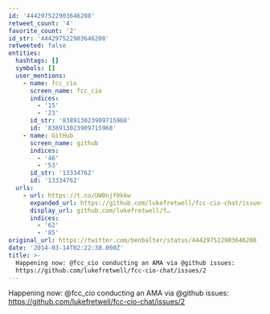 ```yaml
---
id: '444297522903646208'
retweet_count: '4'
favorite_count: '2'
id_str: '444297522903646208'
retweeted: false
entities:
  hashtags: []
  symbols: []
  user_mentions:
    - name: fcc_cio
      screen_name: fcc_cio
      indices:
        - '15'
        - '23'
      id_str: '838913023909715968'
      id: '838913023909715968'
    - name: GitHub
      screen_name: github
      indices:
        - '46'
        - '53'
      id_str: '13334762'
      id: '13334762'
  urls:
    - url: https://t.co/UW0njf0kkw
      expanded_url: https://github.com/lukefretwell/fcc-cio-chat/issues/2
      display_url: github.com/lukefretwell/f…
      indices:
        - '62'
        - '85'
original_url: https://twitter.com/benbalter/status/444297522903646208
date: '2014-03-14T02:22:38.000Z'
title: >-
  Happening now: @fcc_cio conducting an AMA via @github issues:
  https://github.com/lukefretwell/fcc-cio-chat/issues/2
---
```


Happening now: @fcc_cio conducting an AMA via @github issues: https://github.com/lukefretwell/fcc-cio-chat/issues/2